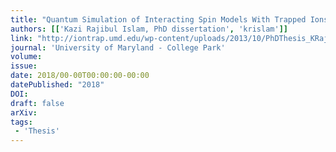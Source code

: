 ```yaml
---
title: "Quantum Simulation of Interacting Spin Models With Trapped Ions"
authors: [['Kazi Rajibul Islam, PhD dissertation', 'krislam']]
link: "http://iontrap.umd.edu/wp-content/uploads/2013/10/PhDThesis_KRajibulIslam_2012.pdf"
journal: 'University of Maryland - College Park'
volume: 
issue: 
date: 2018/00-00T00:00:00-00:00
datePublished: "2018"
DOI:
draft: false
arXiv:
tags:
 - 'Thesis'
---
```


